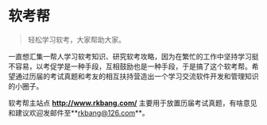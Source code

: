 软考帮
======

>轻松学习软考，大家帮助大家。

一直想汇集一帮人学习软考知识、研究软考攻略，因为在繁忙的工作中坚持学习挺不容易，以考促学是一种手段，互相鼓励也是一种手段，于是搞了这个软考帮。希望通过历届的考试真题和考友的相互扶持营造出一个学习交流软件开发和管理知识的小圈子。

软考帮主站点 **<http://www.rkbang.com/>** 主要用于放置历届考试真题，有啥意见和建议欢迎发邮件至**<rkbang@126.com>**。
